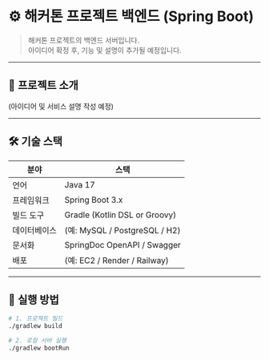 # ⚙️ 해커톤 프로젝트 백엔드 (Spring Boot)

> 해커톤 프로젝트의 백엔드 서버입니다.  
> 아이디어 확정 후, 기능 및 설명이 추가될 예정입니다.

---

## 📌 프로젝트 소개

(아이디어 및 서비스 설명 작성 예정)

---

## 🛠 기술 스택

| 분야 | 스택 |
|------|------|
| 언어 | Java 17 |
| 프레임워크 | Spring Boot 3.x |
| 빌드 도구 | Gradle (Kotlin DSL or Groovy) |
| 데이터베이스 | (예: MySQL / PostgreSQL / H2) |
| 문서화 | SpringDoc OpenAPI / Swagger |
| 배포 | (예: EC2 / Render / Railway) |

---

## 🚀 실행 방법

```bash
# 1. 프로젝트 빌드
./gradlew build

# 2. 로컬 서버 실행
./gradlew bootRun